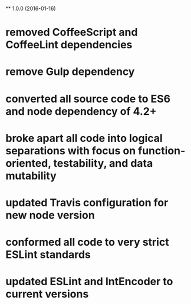 ** 1.0.0 (2016-01-16)

# removed CoffeeScript and CoffeeLint dependencies
# remove Gulp dependency
# converted all source code to ES6 and node dependency of 4.2+
# broke apart all code into logical separations with focus on function-oriented, testability, and data mutability
# updated Travis configuration for new node version
# conformed all code to very strict ESLint standards
# updated ESLint and IntEncoder to current versions
